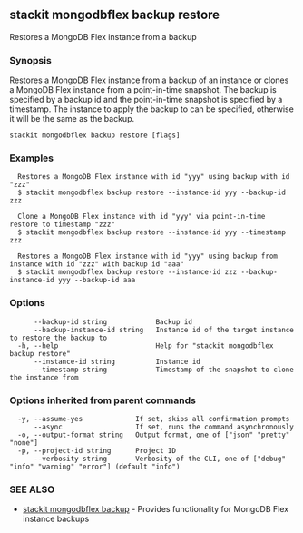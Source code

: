 ## stackit mongodbflex backup restore

Restores a MongoDB Flex instance from a backup

### Synopsis

Restores a MongoDB Flex instance from a backup of an instance or clones a MongoDB Flex instance from a point-in-time snapshot.
The backup is specified by a backup id and the point-in-time snapshot is specified by a timestamp.
The instance to apply the backup to can be specified, otherwise it will be the same as the backup.

```
stackit mongodbflex backup restore [flags]
```

### Examples

```
  Restores a MongoDB Flex instance with id "yyy" using backup with id "zzz"
  $ stackit mongodbflex backup restore --instance-id yyy --backup-id zzz

  Clone a MongoDB Flex instance with id "yyy" via point-in-time restore to timestamp "zzz"
  $ stackit mongodbflex backup restore --instance-id yyy --timestamp zzz

  Restores a MongoDB Flex instance with id "yyy" using backup from instance with id "zzz" with backup id "aaa"
  $ stackit mongodbflex backup restore --instance-id zzz --backup-instance-id yyy --backup-id aaa
```

### Options

```
      --backup-id string            Backup id
      --backup-instance-id string   Instance id of the target instance to restore the backup to
  -h, --help                        Help for "stackit mongodbflex backup restore"
      --instance-id string          Instance id
      --timestamp string            Timestamp of the snapshot to clone the instance from
```

### Options inherited from parent commands

```
  -y, --assume-yes             If set, skips all confirmation prompts
      --async                  If set, runs the command asynchronously
  -o, --output-format string   Output format, one of ["json" "pretty" "none"]
  -p, --project-id string      Project ID
      --verbosity string       Verbosity of the CLI, one of ["debug" "info" "warning" "error"] (default "info")
```

### SEE ALSO

* [stackit mongodbflex backup](./stackit_mongodbflex_backup.md)	 - Provides functionality for MongoDB Flex instance backups


